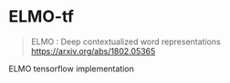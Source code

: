 # ELMO-tf
> ELMO : Deep contextualized word representations
> https://arxiv.org/abs/1802.05365

ELMO tensorflow implementation